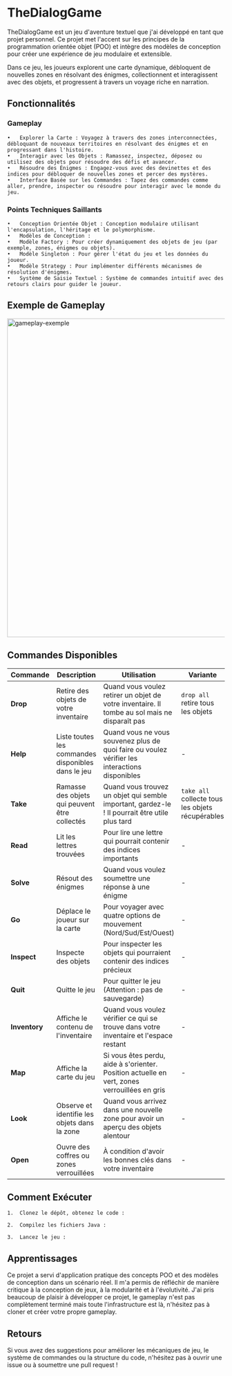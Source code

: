 # TheDialogGame

TheDialogGame est un jeu d'aventure textuel que j'ai développé en tant que projet personnel. Ce projet met l'accent sur les principes de la programmation orientée objet (POO) et intègre des modèles de conception pour créer une expérience de jeu modulaire et extensible.

Dans ce jeu, les joueurs explorent une carte dynamique, débloquent de nouvelles zones en résolvant des énigmes, collectionnent et interagissent avec des objets, et progressent à travers un voyage riche en narration.

## Fonctionnalités

### Gameplay

	•	Explorer la Carte : Voyagez à travers des zones interconnectées, débloquant de nouveaux territoires en résolvant des énigmes et en progressant dans l'histoire.
	•	Interagir avec les Objets : Ramassez, inspectez, déposez ou utilisez des objets pour résoudre des défis et avancer.
	•	Résoudre des Énigmes : Engagez-vous avec des devinettes et des indices pour débloquer de nouvelles zones et percer des mystères.
	•	Interface Basée sur les Commandes : Tapez des commandes comme aller, prendre, inspecter ou résoudre pour interagir avec le monde du jeu.

### Points Techniques Saillants

	•	Conception Orientée Objet : Conception modulaire utilisant l'encapsulation, l'héritage et le polymorphisme.
	•	Modèles de Conception :
	•	Modèle Factory : Pour créer dynamiquement des objets de jeu (par exemple, zones, énigmes ou objets).
	•	Modèle Singleton : Pour gérer l'état du jeu et les données du joueur.
	•	Modèle Strategy : Pour implémenter différents mécanismes de résolution d'énigmes.
	•	Système de Saisie Textuel : Système de commandes intuitif avec des retours clairs pour guider le joueur.


## Exemple de Gameplay

<img width="738" alt="gameplay-exemple" src="https://github.com/user-attachments/assets/654946ee-2139-4336-98be-ec37d31064b4">


## Commandes Disponibles

| Commande | Description | Utilisation | Variante |
|----------|-------------|-------------|----------|
| **Drop** | Retire des objets de votre inventaire | Quand vous voulez retirer un objet de votre inventaire. Il tombe au sol mais ne disparaît pas | `drop all` retire tous les objets |
| **Help** | Liste toutes les commandes disponibles dans le jeu | Quand vous ne vous souvenez plus de quoi faire ou voulez vérifier les interactions disponibles | - |
| **Take** | Ramasse des objets qui peuvent être collectés | Quand vous trouvez un objet qui semble important, gardez-le ! Il pourrait être utile plus tard | `take all` collecte tous les objets récupérables |
| **Read** | Lit les lettres trouvées | Pour lire une lettre qui pourrait contenir des indices importants | - |
| **Solve** | Résout des énigmes | Quand vous voulez soumettre une réponse à une énigme | - |
| **Go** | Déplace le joueur sur la carte | Pour voyager avec quatre options de mouvement (Nord/Sud/Est/Ouest) | - |
| **Inspect** | Inspecte des objets | Pour inspecter les objets qui pourraient contenir des indices précieux | - |
| **Quit** | Quitte le jeu | Pour quitter le jeu (Attention : pas de sauvegarde) | - |
| **Inventory** | Affiche le contenu de l'inventaire | Quand vous voulez vérifier ce qui se trouve dans votre inventaire et l'espace restant | - |
| **Map** | Affiche la carte du jeu | Si vous êtes perdu, aide à s'orienter. Position actuelle en vert, zones verrouillées en gris | - |
| **Look** | Observe et identifie les objets dans la zone | Quand vous arrivez dans une nouvelle zone pour avoir un aperçu des objets alentour | - |
| **Open** | Ouvre des coffres ou zones verrouillées | À condition d'avoir les bonnes clés dans votre inventaire | - |  


## Comment Exécuter

	1.	Clonez le dépôt, obtenez le code :

	2.	Compilez les fichiers Java :

	3.	Lancez le jeu :


## Apprentissages

Ce projet a servi d'application pratique des concepts POO et des modèles de conception dans un scénario réel. Il m'a permis de réfléchir de manière critique à la conception de jeux, à la modularité et à l'évolutivité. J'ai pris beaucoup de plaisir à développer ce projet, le gameplay n'est pas complètement terminé mais toute l'infrastructure est là, n'hésitez pas à cloner et créer votre propre gameplay.


## Retours

Si vous avez des suggestions pour améliorer les mécaniques de jeu, le système de commandes ou la structure du code, n'hésitez pas à ouvrir une issue ou à soumettre une pull request !
